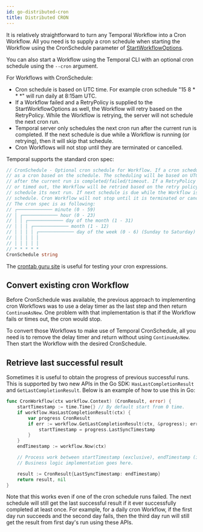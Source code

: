 ```yaml
---
id: go-distributed-cron
title: Distributed CRON
---
```


It is relatively straightforward to turn any Temporal Workflow into a Cron Workflow. All you need
is to supply a cron schedule when starting the Workflow using the CronSchedule
parameter of
[StartWorkflowOptions](https://pkg.go.dev/go.temporal.io/sdk/internal#StartWorkflowOptions).

You can also start a Workflow using the Temporal CLI with an optional cron schedule using the `--cron` argument.

For Workflows with CronSchedule:

* Cron schedule is based on UTC time. For example cron schedule "15 8 \* \* \*"
  will run daily at 8:15am UTC.
* If a Workflow failed and a RetryPolicy is supplied to the StartWorkflowOptions
  as well, the Workflow will retry based on the RetryPolicy. While the Workflow is
  retrying, the server will not schedule the next cron run.
* Temporal server only schedules the next cron run after the current run is
  completed. If the next schedule is due while a Workflow is running (or retrying),
  then it will skip that schedule.
* Cron Workflows will not stop until they are terminated or cancelled.

Temporal supports the standard cron spec:

```go
// CronSchedule - Optional cron schedule for Workflow. If a cron schedule is specified, the Workflow will run
// as a cron based on the schedule. The scheduling will be based on UTC time. The schedule for next run only happen
// after the current run is completed/failed/timeout. If a RetryPolicy is also supplied, and the Workflow failed
// or timed out, the Workflow will be retried based on the retry policy. While the Workflow is retrying, it won't
// schedule its next run. If next schedule is due while the Workflow is running (or retrying), then it will skip that
// schedule. Cron Workflow will not stop until it is terminated or cancelled (by returning temporal.CanceledError).
// The cron spec is as following:
// ┌───────────── minute (0 - 59)
// │ ┌───────────── hour (0 - 23)
// │ │ ┌───────────── day of the month (1 - 31)
// │ │ │ ┌───────────── month (1 - 12)
// │ │ │ │ ┌───────────── day of the week (0 - 6) (Sunday to Saturday)
// │ │ │ │ │
// │ │ │ │ │
// * * * * *
CronSchedule string
```

The [crontab guru site](https://crontab.guru/) is useful for testing your cron expressions.

## Convert existing cron Workflow

Before CronSchedule was available, the previous approach to implementing cron
Workflows was to use a delay timer as the last step and then return
`ContinueAsNew`. One problem with that implementation is that if the Workflow
fails or times out, the cron would stop.

To convert those Workflows to make use of Temporal CronSchedule, all you need is to
remove the delay timer and return without using
`ContinueAsNew`. Then start the Workflow with the desired CronSchedule.


## Retrieve last successful result

Sometimes it is useful to obtain the progress of previous successful runs.
This is supported by two new APIs in the Go SDK:
`HasLastCompletionResult` and `GetLastCompletionResult`. Below is an example of how
to use this in Go:

```go
func CronWorkflow(ctx workflow.Context) (CronResult, error) {
    startTimestamp := time.Time{} // By default start from 0 time.
    if workflow.HasLastCompletionResult(ctx) {
        var progress CronResult
        if err := workflow.GetLastCompletionResult(ctx, &progress); err == nil {
            startTimestamp = progress.LastSyncTimestamp
        }
    }
    endTimestamp := workflow.Now(ctx)

    // Process work between startTimestamp (exclusive), endTimestamp (inclusive).
    // Business logic implementation goes here.

    result := CronResult{LastSyncTimestamp: endTimestamp}
    return result, nil
}
```

Note that this works even if one of the cron schedule runs failed. The
next schedule will still get the last successful result if it ever successfully
completed at least once. For example, for a daily cron Workflow, if the first day
run succeeds and the second day fails, then the third day run will still get
the result from first day's run using these APIs.
